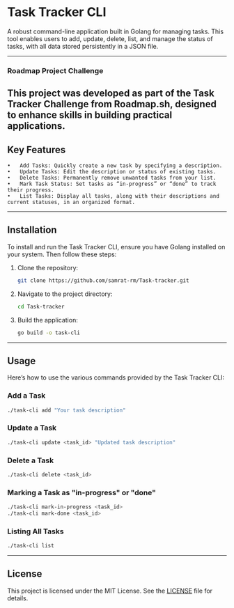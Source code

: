 # Task Tracker CLI

A robust command-line application built in Golang for managing tasks. This tool enables users to add, update, delete, list, and manage the status of tasks, with all data stored persistently in a JSON file.

---

### Roadmap Project Challenge

This project was developed as part of the Task Tracker Challenge from Roadmap.sh, designed to enhance skills in building practical applications.
---

## Key Features

	•	Add Tasks: Quickly create a new task by specifying a description.
	•	Update Tasks: Edit the description or status of existing tasks.
	•	Delete Tasks: Permanently remove unwanted tasks from your list.
	•	Mark Task Status: Set tasks as “in-progress” or “done” to track their progress.
	•	List Tasks: Display all tasks, along with their descriptions and current statuses, in an organized format.

---

## Installation

To install and run the Task Tracker CLI, ensure you have Golang installed on your system. Then follow these steps:

1. Clone the repository:

   ```bash
   git clone https://github.com/samrat-rm/Task-tracker.git
   ```

2. Navigate to the project directory:

   ```bash
   cd Task-tracker
   ```

3. Build the application:

   ```bash
   go build -o task-cli
   ```

---

## Usage

Here’s how to use the various commands provided by the Task Tracker CLI:

### Add a Task

```bash
./task-cli add "Your task description"
```

### Update a Task

```bash
./task-cli update <task_id> "Updated task description"
```

### Delete a Task

```bash
./task-cli delete <task_id>
```

### Marking a Task as "in-progress" or "done"

```bash
./task-cli mark-in-progress <task_id>
./task-cli mark-done <task_id>
```

### Listing All Tasks

```bash
./task-cli list
```

---

## License

This project is licensed under the MIT License. See the [LICENSE](LICENSE) file for details.
